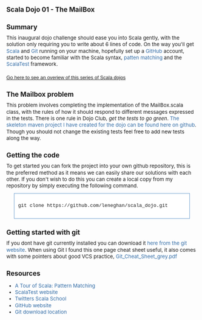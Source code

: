 <h4 style="font-size: 13pt; line-height: normal; margin-bottom: 4px; margin-left: 0px; margin-right: 0px; margin-top: 25px; padding-bottom: 0px; padding-left: 0px; padding-right: 0px; padding-top: 0px;">
  Scala Dojo 01 - The MailBox
</h4>

  
<div class="wiki-content" style="font-size: 10pt; line-height: 13pt;">
  <h4 style="font-size: 13pt; line-height: normal; margin-bottom: 4px; margin-left: 0px; margin-right: 0px; margin-top: 25px; padding-bottom: 0px; padding-left: 0px; padding-right: 0px; padding-top: 0px;">
    Summary
  </h4>
  
  <div style="font-size: 10pt; line-height: 13pt; margin-bottom: 10px; margin-top: 10px; padding-bottom: 0px; padding-left: 0px; padding-right: 0px; padding-top: 0px;">
    This inaugural dojo challenge should ease you into Scala gently, with the solution only requiring you to write about 6 lines of code. On the way you'll get <a class="external-link" href="http://www.scala-lang.org/" rel="nofollow" style="color: #326ca6; outline-color: initial; outline-style: none; outline-width: initial; text-decoration: none;">Scala</a> and <a class="external-link" href="http://git-scm.com/download" rel="nofollow" style="color: #326ca6; outline-color: initial; outline-style: none; outline-width: initial; text-decoration: none;">Git</a> running on your machine, hopefully set up a <a class="external-link" href="https://github.com/" rel="nofollow" style="color: #326ca6; outline-color: initial; outline-style: none; outline-width: initial; text-decoration: none;">GitHub</a> account, started to become familiar with the Scala syntax, <a class="external-link" href="http://www.scala-lang.org/node/120" rel="nofollow" style="color: #326ca6; outline-color: initial; outline-style: none; outline-width: initial; text-decoration: none;">patten matching</a> and the <a class="external-link" href="http://www.scalatest.org/" rel="nofollow" style="color: #326ca6; outline-color: initial; outline-style: none; outline-width: initial; text-decoration: none;">ScalaTest</a> framework.<br /> <br /> <a href="http://stuartleneghan.blogspot.com/2012/03/scala-dojos.html" style="font-family: Arial, Helvetica, FreeSans, sans-serif; font-size: small; text-align: left;">Go here to see an overiew of this series of Scala dojos</a>
  </div>
  
  <h4 style="font-size: 13pt; line-height: normal; margin-bottom: 4px; margin-left: 0px; margin-right: 0px; margin-top: 25px; padding-bottom: 0px; padding-left: 0px; padding-right: 0px; padding-top: 0px;">
    <a href="http://www.blogger.com/blogger.g?blogID=3769493724401867109" name="ScalaDojo01-TheMailBox-TheMailboxproblem"></a>The Mailbox problem
  </h4>
  
  <div style="font-size: 10pt; line-height: 13pt; margin-bottom: 10px; margin-top: 10px; padding-bottom: 0px; padding-left: 0px; padding-right: 0px; padding-top: 0px;">
    This problem involves completing the implementation of the MailBox.scala class, with the rules of how it should respond to different messages expressed in the tests. There is one rule in Dojo Club, <em>get the tests to go green</em>. <a class="external-link" href="https://github.com/leneghan/scala_dojo" rel="nofollow" style="color: #326ca6; outline-color: initial; outline-style: none; outline-width: initial; text-decoration: none;">The skeleton maven project I have created for the dojo can be found here on github</a>. Though you should not change the existing tests feel free to add new tests along the way.
  </div>
  
  <h4 style="font-size: 13pt; line-height: normal; margin-bottom: 4px; margin-left: 0px; margin-right: 0px; margin-top: 25px; padding-bottom: 0px; padding-left: 0px; padding-right: 0px; padding-top: 0px;">
    <a href="http://www.blogger.com/blogger.g?blogID=3769493724401867109" name="ScalaDojo01-TheMailBox-Gettingthecode"></a>Getting the code
  </h4>
  
  <div style="font-size: 10pt; line-height: 13pt; margin-bottom: 10px; margin-top: 10px; padding-bottom: 0px; padding-left: 0px; padding-right: 0px; padding-top: 0px;">
    To get started you can fork the project into your own github repository, this is the preferred method as it means we can easily share our solutions with each other. If you don't wish to do this you can create a local copy from my repository by simply executing the following command.
  </div>
  
  <div class="preformatted panel" style="background-attachment: initial; background-clip: initial; background-color: white; background-image: initial; background-origin: initial; border-bottom-color: rgb(102, 153, 204); border-bottom-style: solid; border-bottom-width: 1px; border-left-color: rgb(102, 153, 204); border-left-style: solid; border-left-width: 1px; border-right-color: rgb(102, 153, 204); border-right-style: solid; border-right-width: 1px; border-top-color: rgb(102, 153, 204); border-top-style: solid; border-top-width: 1px; margin-bottom: 10px; margin-left: 20px; margin-right: 20px; margin-top: 10px; overflow-x: hidden; overflow-y: hidden; padding-bottom: 0px; padding-left: 0px; padding-right: 0px; padding-top: 0px;">
    <div class="preformattedContent panelContent" style="background-attachment: initial; background-clip: initial; background-image: initial; background-origin: initial; font-size: 0.95em; margin-bottom: 0px; margin-left: 0px; margin-right: 0px; margin-top: 0px; padding-bottom: 12px; padding-left: 10px; padding-right: 10px; padding-top: 12px; text-align: left;">
      <pre style="font-family: 'Courier New', Courier, monospace; line-height: 1.3; overflow-x: auto; overflow-y: auto; padding-bottom: 0px; padding-left: 0px; padding-right: 0px; padding-top: 0px;">git clone https://github.com/leneghan/scala_dojo.git
</pre>
    </div>
  </div>
  
  <h4 style="font-size: 13pt; line-height: normal; margin-bottom: 4px; margin-left: 0px; margin-right: 0px; margin-top: 25px; padding-bottom: 0px; padding-left: 0px; padding-right: 0px; padding-top: 0px;">
    <a href="http://www.blogger.com/blogger.g?blogID=3769493724401867109" name="ScalaDojo01-TheMailBox-Gettingstartedwithgit"></a>Getting started with git
  </h4>
  
  <div style="font-size: 10pt; line-height: 13pt; margin-bottom: 10px; margin-top: 10px; padding-bottom: 0px; padding-left: 0px; padding-right: 0px; padding-top: 0px;">
    If you dont have git currently installed you can download it <a class="external-link" href="http://git-scm.com/download" rel="nofollow" style="color: #326ca6; outline-color: initial; outline-style: none; outline-width: initial; text-decoration: none;">here from the git website</a>. When using Git I found this one page cheat sheet useful, it also comes with some pointers about good VCS practice, <a class="external-link" href="http://www.git-tower.com/files/cheatsheet/Git_Cheat_Sheet_grey.pdf" rel="nofollow" style="color: #326ca6; outline-color: initial; outline-style: none; outline-width: initial; text-decoration: none;">Git_Cheat_Sheet_grey.pdf</a>
  </div>
  
  <h4 style="font-size: 13pt; line-height: normal; margin-bottom: 4px; margin-left: 0px; margin-right: 0px; margin-top: 25px; padding-bottom: 0px; padding-left: 0px; padding-right: 0px; padding-top: 0px;">
    <a href="http://www.blogger.com/blogger.g?blogID=3769493724401867109" name="ScalaDojo01-TheMailBox-Resources"></a>Resources
  </h4>
  
  <ul style="font-size: 10pt; line-height: 13pt;">
    <li style="font-size: 10pt; line-height: 13pt; margin-bottom: 0px; margin-left: 0px; margin-right: 0px; margin-top: 0px; padding-bottom: 0px; padding-left: 0px; padding-right: 0px; padding-top: 0px;">
      <a class="external-link" href="http://www.scala-lang.org/node/120" rel="nofollow" style="color: #326ca6; outline-color: initial; outline-style: none; outline-width: initial; text-decoration: none;">A Tour of Scala: Pattern Matching</a>
    </li>
    <li style="font-size: 10pt; line-height: 13pt; margin-bottom: 0px; margin-left: 0px; margin-right: 0px; margin-top: 0px; padding-bottom: 0px; padding-left: 0px; padding-right: 0px; padding-top: 0px;">
      <a class="external-link" href="http://www.scalatest.org/" rel="nofollow" style="color: #326ca6; outline-color: initial; outline-style: none; outline-width: initial; text-decoration: none;">ScalaTest website</a>
    </li>
    <li style="font-size: 10pt; line-height: 13pt; margin-bottom: 0px; margin-left: 0px; margin-right: 0px; margin-top: 0px; padding-bottom: 0px; padding-left: 0px; padding-right: 0px; padding-top: 0px;">
      <a class="external-link" href="http://twitter.github.com/scala_school/" rel="nofollow" style="color: #326ca6; outline-color: initial; outline-style: none; outline-width: initial; text-decoration: none;">Twitters Scala School</a>
    </li>
    <li style="font-size: 10pt; line-height: 13pt; margin-bottom: 0px; margin-left: 0px; margin-right: 0px; margin-top: 0px; padding-bottom: 0px; padding-left: 0px; padding-right: 0px; padding-top: 0px;">
      <a class="external-link" href="https://github.com/" rel="nofollow" style="color: #326ca6; outline-color: initial; outline-style: none; outline-width: initial; text-decoration: none;">GitHub website</a>
    </li>
    <li style="font-size: 10pt; line-height: 13pt; margin-bottom: 0px; margin-left: 0px; margin-right: 0px; margin-top: 0px; padding-bottom: 0px; padding-left: 0px; padding-right: 0px; padding-top: 0px;">
      <a class="external-link" href="http://git-scm.com/download" rel="nofollow" style="color: #326ca6; outline-color: initial; outline-style: none; outline-width: initial; text-decoration: none;">Git download location</a>
    </li>
  </ul>
</div>